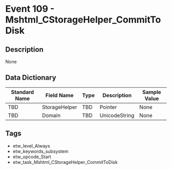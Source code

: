 # Event 109 - Mshtml_CStorageHelper_CommitToDisk

## Description
None

## Data Dictionary
|Standard Name|Field Name|Type|Description|Sample Value|
|---|---|---|---|---|
|TBD|StorageHelper|TBD|Pointer|None|None|
|TBD|Domain|TBD|UnicodeString|None|None|

## Tags
* etw_level_Always
* etw_keywords_subsystem
* etw_opcode_Start
* etw_task_Mshtml_CStorageHelper_CommitToDisk